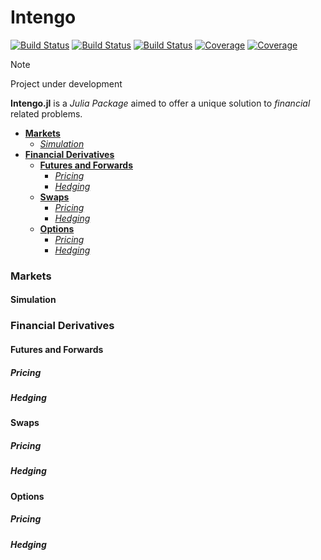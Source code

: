 # Intengo

[![Build Status](https://github.com/BopaxDev/Intengo.jl/actions/workflows/CI.yml/badge.svg?branch=main)](https://github.com/BopaxDev/Intengo.jl/actions/workflows/CI.yml?query=branch%3Amain)
[![Build Status](https://travis-ci.com/BopaxDev/Intengo.jl.svg?branch=main)](https://travis-ci.com/github/BopaxDev/Intengo.jl)
[![Build Status](https://ci.appveyor.com/api/projects/status/github/BopaxDev/Intengo.jl?svg=true)](https://ci.appveyor.com/project/BopaxDev/Intengo-jl)
[![Coverage](https://codecov.io/gh/BopaxDev/Intengo.jl/branch/main/graph/badge.svg)](https://codecov.io/gh/BopaxDev/Intengo.jl)
[![Coverage](https://coveralls.io/repos/github/BopaxDev/Intengo.jl/badge.svg?branch=main)](https://coveralls.io/github/BopaxDev/Intengo.jl?branch=main)

> [!NOTE]
> Project under development

__Intengo.jl__ is a _Julia Package_ aimed to offer a unique solution to _financial_ related problems.

- [__Markets__](#markets)
    - [_Simulation_](#simulation)
- [__Financial Derivatives__](#financial-derivatives)
    - [__Futures and Forwards__](#futures-and-forwards)
        - [_Pricing_](#pricing)
        - [_Hedging_](#hedging)
    - [__Swaps__](#swaps)
        - [_Pricing_](#pricing-1)
        - [_Hedging_](#hedging-1)
    - [__Options__](#options)
        - [_Pricing_](#pricing-2)
        - [_Hedging_](#hedging-2)

### Markets

#### Simulation

### Financial Derivatives

#### Futures and Forwards

##### Pricing

##### Hedging

#### Swaps

##### Pricing

##### Hedging

#### Options

##### Pricing

##### Hedging
